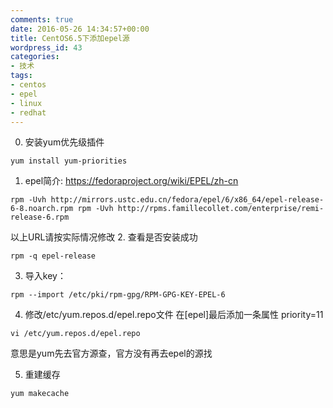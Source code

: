 ```yaml
---
comments: true
date: 2016-05-26 14:34:57+00:00
title: CentOS6.5下添加epel源
wordpress_id: 43
categories:
- 技术
tags:
- centos
- epel
- linux
- redhat
---
```


0. 安装yum优先级插件

```
yum install yum-priorities
```

1. epel简介: https://fedoraproject.org/wiki/EPEL/zh-cn

``` shell
rpm -Uvh http://mirrors.ustc.edu.cn/fedora/epel/6/x86_64/epel-release-6-8.noarch.rpm rpm -Uvh http://rpms.famillecollet.com/enterprise/remi-release-6.rpm
```
以上URL请按实际情况修改
2. 查看是否安装成功
``` shell
rpm -q epel-release
```
3. 导入key：
``` shell
rpm --import /etc/pki/rpm-gpg/RPM-GPG-KEY-EPEL-6
```
4. 修改/etc/yum.repos.d/epel.repo文件
在[epel]最后添加一条属性 priority=11
``` shell 
vi /etc/yum.repos.d/epel.repo
```
意思是yum先去官方源查，官方没有再去epel的源找

5. 重建缓存
``` shell
yum makecache
```
